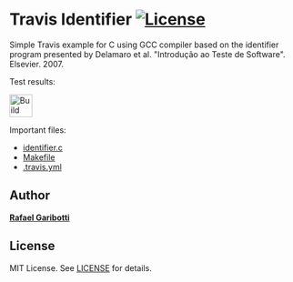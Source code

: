 Travis Identifier [![License][license-img]][license-url]
=
Simple Travis example for C using GCC compiler based on the identifier program presented by Delamaro et al. "Introdução ao Teste de Software". Elsevier. 2007.

Test results:

[<img alt="Build Status" src="https://www.travis-ci.com/rafaelgaribotti/15_oct.svg?branch=main" height="40">][travis-url]

Important files:

* [identifier.c](identifier.c)
* [Makefile](Makefile)
* [.travis.yml](.travis.yml)


Author
------
[**Rafael Garibotti**](https://br.linkedin.com/in/rafaelgaribotti)


License
-------
MIT License. See [LICENSE](LICENSE) for details.

[main-url]: https://github.com/rafaelgaribotti/15_oct
[readme-url]: https://github.com/rafaelgaribotti/15_oct/blob/main/README.md
[license-url]: https://github.com/rafaelgaribotti/15_oct/blob/main/LICENSE
[license-img]: https://img.shields.io/github/license/rsp/travis-hello-modern-cpp.svg
[travis-url]: https://www.travis-ci.com/rafaelgaribotti/15_oct
[travis-img]: https://www.travis-ci.com/rafaelgaribotti/15_oct.svg?branch=master
[github-follow-url]: https://github.com/rafaelgaribotti
